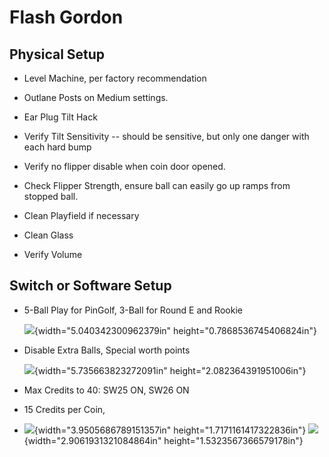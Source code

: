 # Flash Gordon

## Physical Setup

-   Level Machine, per factory recommendation

-   Outlane Posts on Medium settings.

-   Ear Plug Tilt Hack

-   Verify Tilt Sensitivity -- should be sensitive, but only one danger with each hard bump

-   Verify no flipper disable when coin door opened.

-   Check Flipper Strength, ensure ball can easily go up ramps from stopped ball.

-   Clean Playfield if necessary

-   Clean Glass

-   Verify Volume

## Switch or Software Setup

-   5-Ball Play for PinGolf, 3-Ball for Round E and Rookie

    ![](media/image1.png){width="5.040342300962379in" height="0.7868536745406824in"}

-   Disable Extra Balls, Special worth points

    ![](media/image2.png){width="5.735663823272091in" height="2.082364391951006in"}

-   Max Credits to 40: SW25 ON, SW26 ON

-   15 Credits per Coin,

-   ![](media/image3.png){width="3.9505686789151357in" height="1.7171161417322836in"} ![](media/image4.png){width="2.9061931321084864in" height="1.5323567366579178in"}
